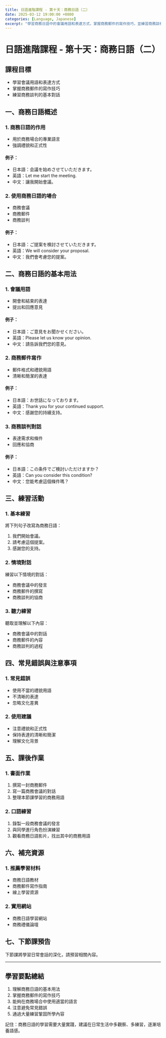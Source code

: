 ```yaml
---
title: 日語進階課程 - 第十天：商務日語（二）
date: 2025-03-12 19:00:00 +0800
categories: [Language, Japanese]
excerpt: "學習商務日語中的會議用語和表達方式，掌握商務郵件的寫作技巧，並練習商務談判的基本對話。"
---
```


# 日語進階課程 - 第十天：商務日語（二）

## 課程目標
- 學習會議用語和表達方式
- 掌握商務郵件的寫作技巧
- 練習商務談判的基本對話

## 一、商務日語概述

### 1. 商務日語的作用
- 用於商務場合的專業語言
- 強調禮貌和正式性

#### 例子：
- 日本語：会議を始めさせていただきます。
- 英語：Let me start the meeting.
- 中文：讓我開始會議。

### 2. 使用商務日語的場合
- 商務會議
- 商務郵件
- 商務談判

#### 例子：
- 日本語：ご提案を検討させていただきます。
- 英語：We will consider your proposal.
- 中文：我們會考慮您的提案。

## 二、商務日語的基本用法

### 1. 會議用語
- 開會和結束的表達
- 提出和回應意見

#### 例子：
- 日本語：ご意見をお聞かせください。
- 英語：Please let us know your opinion.
- 中文：請告訴我們您的意見。

### 2. 商務郵件寫作
- 郵件格式和禮貌用語
- 清晰和簡潔的表達

#### 例子：
- 日本語：お世話になっております。
- 英語：Thank you for your continued support.
- 中文：感謝您的持續支持。

### 3. 商務談判對話
- 表達需求和條件
- 回應和協商

#### 例子：
- 日本語：この条件でご検討いただけますか？
- 英語：Can you consider this condition?
- 中文：您能考慮這個條件嗎？

## 三、練習活動

### 1. 基本練習
將下列句子改寫為商務日語：
1. 我們開始會議。
2. 請考慮這個提案。
3. 感謝您的支持。

### 2. 情境對話
練習以下情境的對話：
- 商務會議中的發言
- 商務郵件的撰寫
- 商務談判的協商

### 3. 聽力練習
聽取並理解以下內容：
- 商務會議中的對話
- 商務郵件的內容
- 商務談判的過程

## 四、常見錯誤與注意事項

### 1. 常見錯誤
- 使用不當的禮貌用語
- 不清晰的表達
- 忽略文化差異

### 2. 使用建議
- 注意禮貌和正式性
- 保持表達的清晰和簡潔
- 理解文化背景

## 五、課後作業

### 1. 書面作業
1. 撰寫一封商務郵件
2. 寫一篇商務會議的對話
3. 整理本節課學習的商務用語

### 2. 口語練習
1. 錄製一段商務會議的發言
2. 與同學進行角色扮演練習
3. 觀看商務日語影片，找出其中的商務用語

## 六、補充資源

### 1. 推薦學習材料
- 商務日語教材
- 商務郵件寫作指南
- 線上學習資源

### 2. 實用網站
- 商務日語學習網站
- 商務禮儀論壇

## 七、下節課預告
下節課將學習日常會話的深化，請預習相關內容。

---

## 學習要點總結
1. 理解商務日語的基本用法
2. 掌握商務郵件的寫作技巧
3. 能夠在商務場合中使用適當的語言
4. 注意避免常見錯誤
5. 通過大量練習鞏固所學內容

記住：商務日語的學習需要大量實踐，建議在日常生活中多觀察、多練習，逐漸培養語感。 
